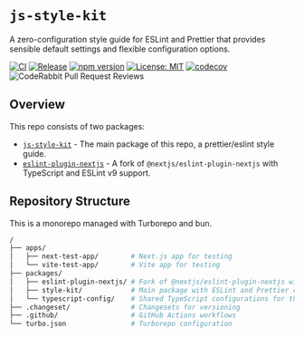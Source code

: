 # `js-style-kit`

A zero-configuration style guide for ESLint and Prettier that provides sensible default settings and flexible configuration options.

[![CI](https://github.com/drake-nathan/js-style-kit/actions/workflows/ci.yaml/badge.svg)](https://github.com/drake-nathan/js-style-kit/actions/workflows/ci.yaml)
[![Release](https://github.com/drake-nathan/js-style-kit/actions/workflows/release.yaml/badge.svg)](https://github.com/drake-nathan/js-style-kit/actions/workflows/release.yaml)
[![npm version](https://img.shields.io/npm/v/js-style-kit.svg)](https://www.npmjs.com/package/js-style-kit)
[![License: MIT](https://img.shields.io/badge/License-MIT-yellow.svg)](https://opensource.org/licenses/MIT)
[![codecov](https://codecov.io/gh/drake-nathan/js-style-kit/graph/badge.svg?token=C57D67JAE0)](https://codecov.io/gh/drake-nathan/js-style-kit)
![CodeRabbit Pull Request Reviews](https://img.shields.io/coderabbit/prs/github/drake-nathan/js-style-kit?labelColor=5C5C5C&color=FF570A&link=https%3A%2F%2Fcoderabbit.ai&label=CodeRabbit%20Reviews)

## Overview

This repo consists of two packages:

- [`js-style-kit`](./packages/style-kit/README.md) - The main package of this repo, a prettier/eslint style guide.
- [`eslint-plugin-nextjs`](./packages/eslint-plugin-nextjs/README.md) - A fork of `@nextjs/eslint-plugin-nextjs` with TypeScript and ESLint v9 support.

## Repository Structure

This is a monorepo managed with Turborepo and bun.

```sh
/
├── apps/
│   ├── next-test-app/        # Next.js app for testing
│   └── vite-test-app/        # Vite app for testing
├── packages/
│   ├── eslint-plugin-nextjs/ # Fork of @nextjs/eslint-plugin-nextjs with TypeScript and ESLint v9 support
│   ├── style-kit/            # Main package with ESLint and Prettier configurations
│   └── typescript-config/    # Shared TypeScript configurations for the monorepo
├── .changeset/               # Changesets for versioning
├── .github/                  # GitHub Actions workflows
└── turbo.json                # Turborepo configuration
```

